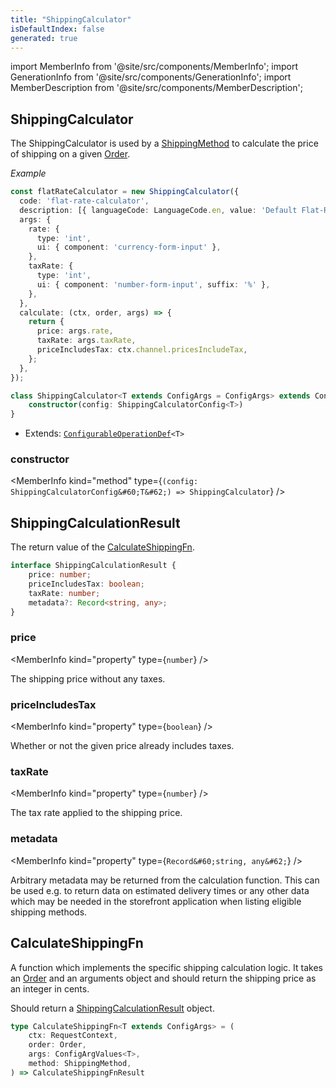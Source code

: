 ```yaml
---
title: "ShippingCalculator"
isDefaultIndex: false
generated: true
---
```

<!-- This file was generated from the Vendure source. Do not modify. Instead, re-run the "docs:build" script -->
import MemberInfo from '@site/src/components/MemberInfo';
import GenerationInfo from '@site/src/components/GenerationInfo';
import MemberDescription from '@site/src/components/MemberDescription';


## ShippingCalculator

<GenerationInfo sourceFile="packages/core/src/config/shipping-method/shipping-calculator.ts" sourceLine="48" packageName="@vendure/core" />

The ShippingCalculator is used by a <a href='/reference/typescript-api/entities/shipping-method#shippingmethod'>ShippingMethod</a> to calculate the price of shipping on a given <a href='/reference/typescript-api/entities/order#order'>Order</a>.

*Example*

```ts
const flatRateCalculator = new ShippingCalculator({
  code: 'flat-rate-calculator',
  description: [{ languageCode: LanguageCode.en, value: 'Default Flat-Rate Shipping Calculator' }],
  args: {
    rate: {
      type: 'int',
      ui: { component: 'currency-form-input' },
    },
    taxRate: {
      type: 'int',
      ui: { component: 'number-form-input', suffix: '%' },
    },
  },
  calculate: (ctx, order, args) => {
    return {
      price: args.rate,
      taxRate: args.taxRate,
      priceIncludesTax: ctx.channel.pricesIncludeTax,
    };
  },
});
```

```ts title="Signature"
class ShippingCalculator<T extends ConfigArgs = ConfigArgs> extends ConfigurableOperationDef<T> {
    constructor(config: ShippingCalculatorConfig<T>)
}
```
* Extends: <code><a href='/reference/typescript-api/configurable-operation-def/#configurableoperationdef'>ConfigurableOperationDef</a>&#60;T&#62;</code>



<div className="members-wrapper">

### constructor

<MemberInfo kind="method" type={`(config: ShippingCalculatorConfig&#60;T&#62;) => ShippingCalculator`}   />




</div>


## ShippingCalculationResult

<GenerationInfo sourceFile="packages/core/src/config/shipping-method/shipping-calculator.ts" sourceLine="79" packageName="@vendure/core" />

The return value of the <a href='/reference/typescript-api/shipping/shipping-calculator#calculateshippingfn'>CalculateShippingFn</a>.

```ts title="Signature"
interface ShippingCalculationResult {
    price: number;
    priceIncludesTax: boolean;
    taxRate: number;
    metadata?: Record<string, any>;
}
```

<div className="members-wrapper">

### price

<MemberInfo kind="property" type={`number`}   />

The shipping price without any taxes.
### priceIncludesTax

<MemberInfo kind="property" type={`boolean`}   />

Whether or not the given price already includes taxes.
### taxRate

<MemberInfo kind="property" type={`number`}   />

The tax rate applied to the shipping price.
### metadata

<MemberInfo kind="property" type={`Record&#60;string, any&#62;`}   />

Arbitrary metadata may be returned from the calculation function. This can be used
e.g. to return data on estimated delivery times or any other data which may be
needed in the storefront application when listing eligible shipping methods.


</div>


## CalculateShippingFn

<GenerationInfo sourceFile="packages/core/src/config/shipping-method/shipping-calculator.ts" sourceLine="119" packageName="@vendure/core" />

A function which implements the specific shipping calculation logic. It takes an <a href='/reference/typescript-api/entities/order#order'>Order</a> and
an arguments object and should return the shipping price as an integer in cents.

Should return a <a href='/reference/typescript-api/shipping/shipping-calculator#shippingcalculationresult'>ShippingCalculationResult</a> object.

```ts title="Signature"
type CalculateShippingFn<T extends ConfigArgs> = (
    ctx: RequestContext,
    order: Order,
    args: ConfigArgValues<T>,
    method: ShippingMethod,
) => CalculateShippingFnResult
```

